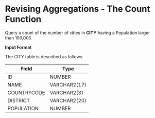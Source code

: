 # Revising Aggregations - The Count Function

Query a count of the number of cities in **CITY** having a Population larger than 100,000.

**Input Format**

The CITY table is described as follows:

|Field|Type|
|---|---|
|ID|NUMBER|
|NAME|VARCHAR2(17)|
|COUNTRYCODE|VARCHAR2(3)|
|DISTRICT|VARCHAR2(20)|
|POPULATION|NUMBER|
